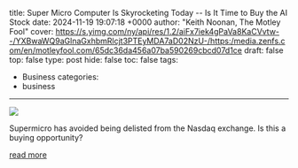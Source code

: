 title: Super Micro Computer Is Skyrocketing Today -- Is It Time to Buy the AI Stock
date: 2024-11-19 19:07:18 +0000
author: "Keith Noonan, The Motley Fool"
cover: https://s.yimg.com/ny/api/res/1.2/aiFx7iek4gPaVa8KaCVvtw--/YXBwaWQ9aGlnaGxhbmRlcjt3PTEyMDA7aD02NzU-/https:/media.zenfs.com/en/motleyfool.com/65dc36da456a07ba590269cbcd07d1ce
draft: false
top: false
type: post
hide: false
toc: false
tags:
  - Business
categories:
  - business
---

![](https://s.yimg.com/ny/api/res/1.2/aiFx7iek4gPaVa8KaCVvtw--/YXBwaWQ9aGlnaGxhbmRlcjt3PTEyMDA7aD02NzU-/https:/media.zenfs.com/en/motleyfool.com/65dc36da456a07ba590269cbcd07d1ce)

Supermicro has avoided being delisted from the Nasdaq exchange. Is this a buying opportunity?

[read more](https://www.fool.com/investing/2024/11/19/super-micro-computer-is-skyrocketing-today-is-it-t/?source=eptyholnk0000202&utm_source=yahoo-host-full&utm_medium=feed&utm_campaign=article&referring_guid=2ff83517-f007-4cdf-9f50-034df9711482)
